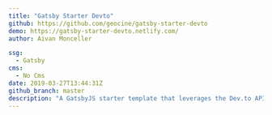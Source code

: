 ```yaml
---
title: "Gatsby Starter Devto"
github: https://github.com/geocine/gatsby-starter-devto
demo: https://gatsby-starter-devto.netlify.com/
author: Aivan Monceller

ssg:
  - Gatsby
cms:
  - No Cms
date: 2019-03-27T13:44:31Z
github_branch: master
description: "A GatsbyJS starter template that leverages the Dev.to API"
---
```

